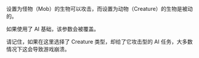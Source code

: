 设置为怪物（Mob）的生物可以攻击，而设置为动物（Creature）的生物是被动的。

如果使用了 AI 基础，该参数会被覆盖。

请记住，如果在这里选择了 Creature 类型，却给了它攻击型的 AI 任务，大多数情况下这会导致游戏崩溃。